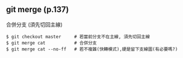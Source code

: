 ## git merge (p.137)
合併分支 (須先切回主線)
```
$ git checkout master     # 若當前分支不在主線, 須先切回主線
$ git merge cat           # 合併分支
$ git merge cat --no-ff   # 若不複雜(快轉模式),硬是留下支線圖(有必要嗎?)
```

